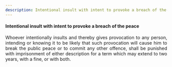 ```yaml
---
description: Intentional insult with intent to provoke a breach of the peace
---
```


#### Intentional insult with intent to provoke a breach of the peace
<div style="text-align: justify">

Whoever intentionally insults and thereby gives provocation to any person, intending or knowing it to be likely that such provocation will cause him to break the public peace or to commit any other offence, shall be punished with imprisonment of either description for a term which may extend to two years, with a fine, or with both.

</div>
